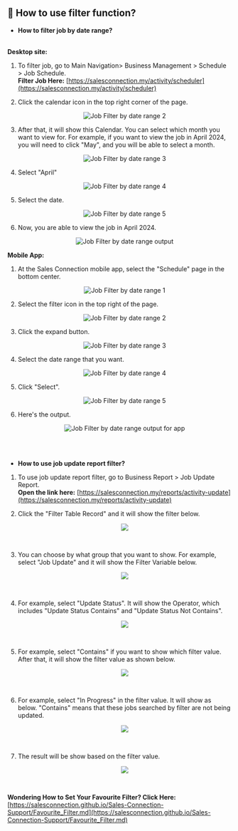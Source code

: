 
## 🧾 How to use filter function?

- **How to filter job by date range?**<br><br>

**Desktop site:**<br>

 1. To filter job, go to Main Navigation> Business Management > Schedule > Job Schedule.<br>
   **Filter Job Here:** [https://salesconnection.my/activity/scheduler](https://salesconnection.my/activity/scheduler)

 2. Click the calendar icon in the top right corner of the page.

    <p align="center">
       <img src="img/Job_Filter_by_date_range_step_2.png" alt="Job Filter by date range 2">
    </p>

 3. After that, it will show this Calendar. You can select which month you want to view for. For example, if you want to view the job in April 2024, you will need to click "May", and you will be able to select a month.

    <p align="center">
      <img src="img/Job_Filter_by_date_range_step_3.png" alt="Job Filter by date range 3">
    </p>   

 4. Select "April"

    <p align="center">
      <img src="img/Job_Filter_by_date_range_step_4.png" alt="Job Filter by date range 4">
    </p>

 5. Select the date.

    <p align="center">
      <img src="img/Job_Filter_by_date_range_step_5.png" alt="Job Filter by date range 5">
    </p>

 6. Now, you are able to view the job in April 2024.

    <p align="center">
      <img src="img/Job_Filter_by_date_range_output.png" alt="Job Filter by date range output">
    </p>

**Mobile App:**<br>
  1. At the Sales Connection mobile app, select the "Schedule" page in the bottom center.

     <p align="center">
       <img src="img/App_Job_Filter_by_date_range_step_1.png" alt="Job Filter by date range 1">
     </p>
     
  2. Select the filter icon in the top right of the page.<br>

     <p align="center">
       <img src="img/App_Job_Filter_by_date_range_step_2.png" alt="Job Filter by date range 2">
     </p>

  3. Click the expand button.

     <p align="center">
       <img src="img/App_Job_Filter_by_date_range_step_3.png" alt="Job Filter by date range 3">
     </p>

  4. Select the date range that you want.

     <p align="center">
       <img src="img/App_Job_Filter_by_date_range_step_4.png" alt="Job Filter by date range 4">
     </p>

  5. Click "Select".

     <p align="center">
       <img src="img/App_Job_Filter_by_date_range_step_5.png" alt="Job Filter by date range 5">
     </p>

  6. Here's the output.

     <p align="center">
       <img src="img/App_Job_Filter_by_date_range_output.png" alt="Job Filter by date range output for app">
     </p>
     <br><br>

- **How to use job update report filter?**<br>

1. To use job update report filter, go to Business Report > Job Update Report.<br>
   **Open the link here:** [https://salesconnection.my/reports/activity-update](https://salesconnection.my/reports/activity-update)

2. Click the "Filter Table Record" and it will show the filter below.

   <p align="center">
     <img src="img/Job_Update_Filter_Step_2.png">
   </p><br>

3. You can choose by what group that you want to show. For example, select "Job Update" and it will show the Filter Variable below.<br>

   <p align="center">
     <img src="https://github.com/SalesConnection/support-docs/blob/main/static/img/edited/Job%20Update%20Report%20edited%20step%202%20.png">
   </p><br>

4. For example, select "Update Status". It will show the Operator, which includes "Update Status Contains" and "Update Status Not Contains".

   <p align="center">
     <img src="https://github.com/SalesConnection/support-docs/blob/main/static/img/edited/Job%20Update%20Report%20edited%20step%203.png">
   </p><br>

5. For example, select "Contains" if you want to show which filter value. After that, it will show the filter value as shown below.

   <p align="center">
     <img src="https://github.com/SalesConnection/support-docs/blob/main/static/img/edited/Job%20Update%20Report%20edited%20Step%204.png">
   </p><br>

6. For example, select "In Progress" in the filter value. It will show as below. "Contains" means that these jobs searched by filter are not being updated.

   <p align="center">
     <img src="https://github.com/SalesConnection/support-docs/blob/main/static/img/edited/Job%20Update%20Report%20edited%20Step%205.png">
   </p><br>

7. The result will be show based on the filter value.<br>

   <p align="center">
     <img src="https://github.com/SalesConnection/support-docs/blob/main/static/img/edited/Job%20Update%20Report%20edited%20Step%205.png">
   </p><br>

**Wondering How to Set Your Favourite Filter? Click Here:** [https://salesconnection.github.io/Sales-Connection-Support/Favourite_Filter.md](https://salesconnection.github.io/Sales-Connection-Support/Favourite_Filter.md)
